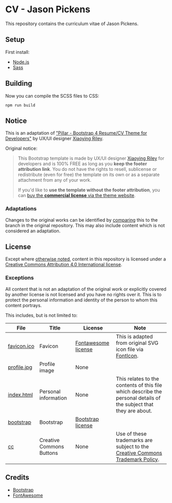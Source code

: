 # CV - Jason Pickens

This repository contains the curriculum vitae of Jason Pickens.

## Setup

First install:
- [Node.js][]
- [Sass][]

## Building

Now you can compile the SCSS files to CSS:
```shell script
npm run build
```

## Notice

This is an adaptation of ["Pillar - Bootstrap 4 Resume/CV Theme for Developers"][original] by UX/UI
designer [Xiaoying Riley][].

Original notice:
> This Bootstrap template is made by UX/UI designer [Xiaoying Riley][] for developers and is 100%
> FREE as long as you **keep the footer attribution link**. You do not have the rights to resell,
> sublicense or redistribute (even for free) the template on its own or as a separate attachment
> from any of your work.
>  
> If you'd like to **use the template without the footer attribution**, you can
> [buy the **commercial license** via the theme website][buy license].

### Adaptations

Changes to the original works can be identified by [comparing][] this to the branch in the original
repository. This may also include content which is not considered an adaptation.

## License

Except where [otherwise noted][exceptions], content in this repository is licensed under a
[Creative Commons Attribution 4.0 International license][].

### Exceptions

All content that is not an adaptation of the original work or explicitly covered by another license
is not licensed and you have no rights over it. This is to protect the personal information and
identity of the person to whom this content portrays.

This includes, but is not limited to:

| File | Title | License | Note |
| ---- | ----- | ------- | ---- |
| [favicon.ico](assets/images/favicon.ico) | Favicon | [Fontawesome license][] | This is adapted from original SVG icon file via [FontIcon][]. |
| [profile.jpg](assets/images/profile.jpg) | Profile image | None | |
| [index.html](index.html) | Personal information | None | This relates to the contents of this file which describe the personal details of the subject that they are about. |
| [bootstrap](assets/scss/bootstrap) | Bootstrap | [Bootstrap license][] | |
| [cc](assets/images/cc) | Creative Commons Buttons | None | Use of these trademarks are subject to the [Creative Commons Trademark Policy][]. |

## Credits

- [Bootstrap][]
- [FontAwesome][]

[bootstrap]: http://getbootstrap.com/
[bootstrap license]: https://github.com/twbs/bootstrap/blob/master/LICENSE
[buy license]: https://themes.3rdwavemedia.com/bootstrap-templates/all/free-bootstrap4-resume-cv-template-for-developers-pillar/
[creative commons attribution 4.0 international license]: https://creativecommons.org/licenses/by/4.0/
[creative commons trademark policy]: https://creativecommons.org/policies
[comparing]: https://github.com/xriley/pillar-theme/compare/1b6797e6e773d606c956ec05256d219b4d3318d5...steinybot:master
[exceptions]: #exceptions
[fontawesome]: http://fortawesome.github.io/Font-Awesome/
[fontawesome license]: https://fontawesome.com/license/free
[fonticon]: https://gauger.io/fonticon/
[node.js]: https://nodejs.org/en/download/
[original]: https://github.com/xriley/pillar-theme
[sass]: https://sass-lang.com/install
[xiaoying riley]: https://twitter.com/3rdwave_themes

